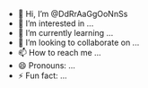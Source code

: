 - 👋 Hi, I’m @DdRrAaGgOoNnSs
- 👀 I’m interested in ...
- 🌱 I’m currently learning ...
- 💞️ I’m looking to collaborate on ...
- 📫 How to reach me ...
- 😄 Pronouns: ...
- ⚡ Fun fact: ...

<!---
DdRrAaGgOoNnSs/DdRrAaGgOoNnSs is a ✨ special ✨ repository because its `README.md` (this file) appears on your GitHub profile.
You can click the Preview link to take a look at your changes.
--->
